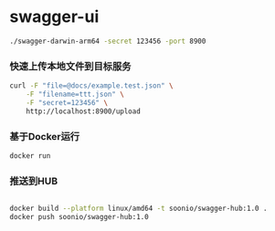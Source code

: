 # swagger-ui

```bash
./swagger-darwin-arm64 -secret 123456 -port 8900
```

### 快速上传本地文件到目标服务
```bash
curl -F "file=@docs/example.test.json" \
    -F "filename=ttt.json" \
    -F "secret=123456" \
    http://localhost:8900/upload
```

### 基于Docker运行

```bash
docker run 
```

### 推送到HUB
```bash

docker build --platform linux/amd64 -t soonio/swagger-hub:1.0 .
docker push soonio/swagger-hub:1.0
```